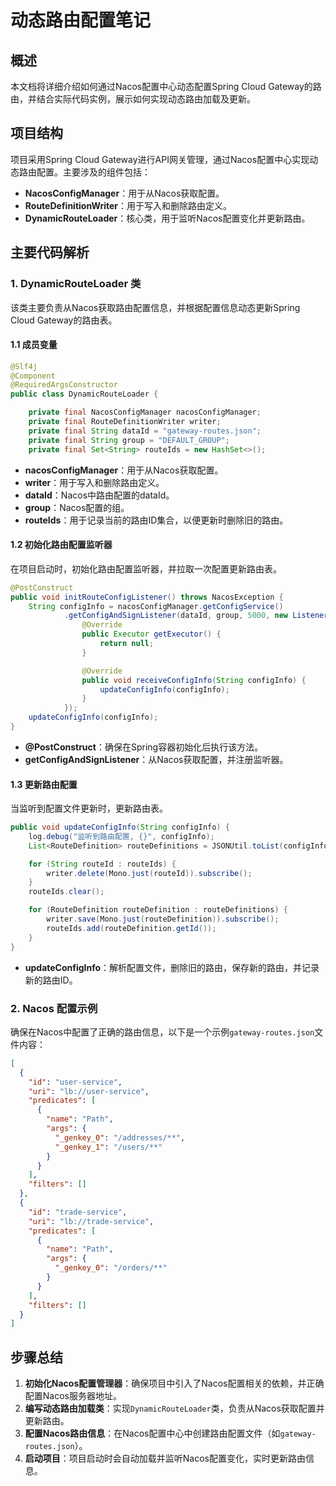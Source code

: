 # 动态路由配置笔记

## 概述
本文档将详细介绍如何通过Nacos配置中心动态配置Spring Cloud Gateway的路由，并结合实际代码实例，展示如何实现动态路由加载及更新。

## 项目结构
项目采用Spring Cloud Gateway进行API网关管理，通过Nacos配置中心实现动态路由配置。主要涉及的组件包括：
- **NacosConfigManager**：用于从Nacos获取配置。
- **RouteDefinitionWriter**：用于写入和删除路由定义。
- **DynamicRouteLoader**：核心类，用于监听Nacos配置变化并更新路由。

## 主要代码解析

### 1. DynamicRouteLoader 类
该类主要负责从Nacos获取路由配置信息，并根据配置信息动态更新Spring Cloud Gateway的路由表。

#### 1.1 成员变量
```java
@Slf4j
@Component
@RequiredArgsConstructor
public class DynamicRouteLoader {

    private final NacosConfigManager nacosConfigManager;
    private final RouteDefinitionWriter writer;
    private final String dataId = "gateway-routes.json";
    private final String group = "DEFAULT_GROUP";
    private final Set<String> routeIds = new HashSet<>();
```
- **nacosConfigManager**：用于从Nacos获取配置。
- **writer**：用于写入和删除路由定义。
- **dataId**：Nacos中路由配置的dataId。
- **group**：Nacos配置的组。
- **routeIds**：用于记录当前的路由ID集合，以便更新时删除旧的路由。

#### 1.2 初始化路由配置监听器
在项目启动时，初始化路由配置监听器，并拉取一次配置更新路由表。
```java
@PostConstruct
public void initRouteConfigListener() throws NacosException {
    String configInfo = nacosConfigManager.getConfigService()
            .getConfigAndSignListener(dataId, group, 5000, new Listener() {
                @Override
                public Executor getExecutor() {
                    return null;
                }

                @Override
                public void receiveConfigInfo(String configInfo) {
                    updateConfigInfo(configInfo);
                }
            });
    updateConfigInfo(configInfo);
}
```
- **@PostConstruct**：确保在Spring容器初始化后执行该方法。
- **getConfigAndSignListener**：从Nacos获取配置，并注册监听器。

#### 1.3 更新路由配置
当监听到配置文件更新时，更新路由表。
```java
public void updateConfigInfo(String configInfo) {
    log.debug("监听到路由配置, {}", configInfo);
    List<RouteDefinition> routeDefinitions = JSONUtil.toList(configInfo, RouteDefinition.class);

    for (String routeId : routeIds) {
        writer.delete(Mono.just(routeId)).subscribe();
    }
    routeIds.clear();

    for (RouteDefinition routeDefinition : routeDefinitions) {
        writer.save(Mono.just(routeDefinition)).subscribe();
        routeIds.add(routeDefinition.getId());
    }
}
```
- **updateConfigInfo**：解析配置文件，删除旧的路由，保存新的路由，并记录新的路由ID。

### 2. Nacos 配置示例
确保在Nacos中配置了正确的路由信息，以下是一个示例`gateway-routes.json`文件内容：
```json
[
  {
    "id": "user-service",
    "uri": "lb://user-service",
    "predicates": [
      {
        "name": "Path",
        "args": {
          "_genkey_0": "/addresses/**",
          "_genkey_1": "/users/**"
        }
      }
    ],
    "filters": []
  },
  {
    "id": "trade-service",
    "uri": "lb://trade-service",
    "predicates": [
      {
        "name": "Path",
        "args": {
          "_genkey_0": "/orders/**"
        }
      }
    ],
    "filters": []
  }
]
```

## 步骤总结
1. **初始化Nacos配置管理器**：确保项目中引入了Nacos配置相关的依赖，并正确配置Nacos服务器地址。
2. **编写动态路由加载类**：实现`DynamicRouteLoader`类，负责从Nacos获取配置并更新路由。
3. **配置Nacos路由信息**：在Nacos配置中心中创建路由配置文件（如`gateway-routes.json`）。
4. **启动项目**：项目启动时会自动加载并监听Nacos配置变化，实时更新路由信息。
